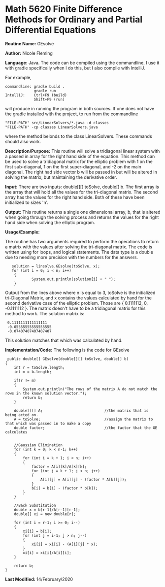 # Math 5620 Finite Difference Methods for Ordinary and Partial Differential Equations

**Routine Name:**           GEsolve

**Author:** Nicole Fleming

**Language:** Java. The code can be compiled using the commandline, I use it with gradle specifically when I do this, but I also compile with IntelliJ.

For example,

    commandline: gradle build .
                 gradle run
    IntelliJ:    Ctrl+F9 (build)
                 Shift+F9 (run)

will produce in running the program in both sources. If one does not have the gradle installed with the project, to run from the commandline

    "FILE-PATH" src/LinearSolvers/*.java -d classes
    "FILE-PATH" -cp classes LinearSolvers.java
    
where the method belonds to the class LinearSolvers. These commands should also work.

**Description/Purpose:** This routine will solve a tridiagonal linear system with a passed in array for the right hand side of the equation.
This method can be used to solve a tridiagonal matrix for the elliptic problem with 1 on the first sub-diagonal, 1 on the first super-diagonal, and -2 on the
main diagonal. The right had side vector b will be passed in but will be altered in solving the matrix, but maintaining the derivative order.

**Input:** There are two inputs: double[][] toSolve, double[] b. The first array is the array that will hold all the values for the tri-diagonal
matrix. The second array has the values for the right hand side. Both of these have been initialized to sizes 'n'. 

**Output:** This routine returns a single one dimensional array, b, that is altered when going through the solving process and returns the values for 
the right hand side when solving the elliptic program. 

**Usage/Example:**

The routine has two arguments required to perform the operations to return a matrix with the values after solving the tri-diagonal matrix. 
The code is written using for loops, and logical statements. The data type is a double due to needing more precision with the numbers for the answers.

       solution = linsolve.GEsolve(toSolve, x);
       for (int i = 0; i < n; i++)
        {
                System.out.println(solution[i] + " ");
        }

Output from the lines above where n is equal to 3, toSolve is the initialized tri-Diagonal Matrix, and x contains the values calculated by hand for 
the second derivative case of the elliptic problem. Those are { 0.1111112, 0, -0.1111112 }. The matrix doesn't have to be a tridiagonal matrix for this method to work. The solution matrix is:
     
     0.1111111111111111 
     -0.05555555555555555 
     -0.07407407407407407 

This solution matches that which was calculated by hand.

**Implementation/Code:** The following is the code for GEsolve

     public double[] GEsolve(double[][] toSolve, double[] b)
    {
        int r = toSolve.length;
        int m = b.length;

        if(r != m)
        {
            System.out.println("The rows of the matrix A do not match the rows in the known solution vector.");
            return b;
        }

        double[][] A;                            //the matrix that is being acted on.
        A = toSolve;                             //assign the matrix to that which was passed in to make a copy
        double factor;                           //the factor that the GE calculates


        //Gaussian Elimination
        for (int k = 0; k < n-1; k++)
        {
            for (int i = k + 1; i < n; i++)
            {
                factor = A[i][k]/A[k][k];
                for (int j = k + 1; j < n; j++)
                {
                    A[i][j] = A[i][j] - (factor * A[k][j]);
                }
                b[i] = b[i] - (factor * b[k]);
            }
        }

        //Back Substitution
        double x = b[r-1]/A[r-1][r-1];
        double[] xi = new double[r];

        for (int i = r-1; i >= 0; i--)
        {
            xi[i] = b[i];
            for (int j = i-1; j > n; j--)
            {
                xi[i] = xi[i] - (A[i][j] * x);
            }
            xi[i] = xi[i]/A[i][i];              
        }

        return b;
    }

**Last Modified:** 14/February/2020
